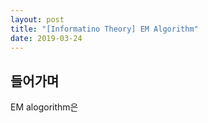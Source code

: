 ```yaml
---
layout: post
title: "[Informatino Theory] EM Algorithm"
date: 2019-03-24
---
```

## 들어가며
EM alogorithm은 
